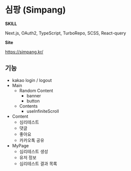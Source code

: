 # 심팡 (Simpang)

__SKILL__

Next.js, OAuth2, TypeScript, TurboRepo, SCSS, React-query

__Site__

https://simpang.kr/

## 기능
- kakao login / logout
- Main
  - Random Content
    - banner
    - button
  - Contents
    - useInfiniteScroll
- Content
  - 심리테스트
  - 댓글
  - 좋아요
  - 카카오톡 공유
- MyPage
  - 심리테스트 생성
  - 유저 정보
  - 심리테스트 결과 목록
